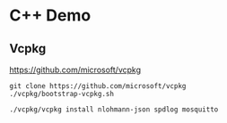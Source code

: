 # C++ Demo
## Vcpkg
https://github.com/microsoft/vcpkg
```
git clone https://github.com/microsoft/vcpkg
./vcpkg/bootstrap-vcpkg.sh

./vcpkg/vcpkg install nlohmann-json spdlog mosquitto
```